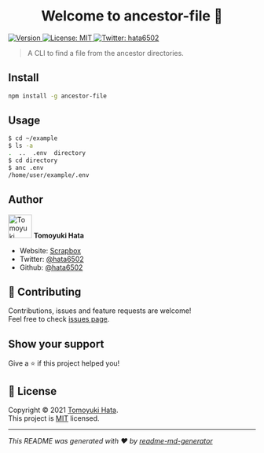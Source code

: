 <!-- markdownlint-disable first-line-h1 -->

<h1 align="center">Welcome to ancestor-file 👋</h1>
<p>
  <a href="https://www.npmjs.com/package/ancestor-file" target="_blank">
    <img alt="Version" src="https://img.shields.io/npm/v/ancestor-file.svg">
  </a>
  <a href="https://github.com/hata6502/ancestor-file/blob/main/LICENSE" target="_blank">
    <img alt="License: MIT" src="https://img.shields.io/github/license/hata6502/ancestor-file" />
  </a>
  <a href="https://twitter.com/hata6502" target="_blank">
    <img alt="Twitter: hata6502" src="https://img.shields.io/twitter/follow/hata6502.svg?style=social" />
  </a>
</p>

> A CLI to find a file from the ancestor directories.

## Install

```bash
npm install -g ancestor-file
```

## Usage

```bash
$ cd ~/example
$ ls -a
.  ..  .env  directory
$ cd directory
$ anc .env
/home/user/example/.env
```

## Author

<img alt="Tomoyuki Hata" src="https://avatars.githubusercontent.com/hata6502" width="48" /> **Tomoyuki Hata**

- Website: [Scrapbox](https://scrapbox.io/hato6502-50664244/)
- Twitter: [@hata6502](https://twitter.com/hata6502)
- Github: [@hata6502](https://github.com/hata6502)

## 🤝 Contributing

Contributions, issues and feature requests are welcome!<br />Feel free to check [issues page](https://github.com/hata6502/ancestor-file/issues).

## Show your support

Give a ⭐️ if this project helped you!

## 📝 License

Copyright © 2021 [Tomoyuki Hata](https://github.com/hata6502).<br />
This project is [MIT](https://github.com/hata6502/ancestor-file/blob/main/LICENSE) licensed.

---

_This README was generated with ❤️ by [readme-md-generator](https://github.com/kefranabg/readme-md-generator)_

